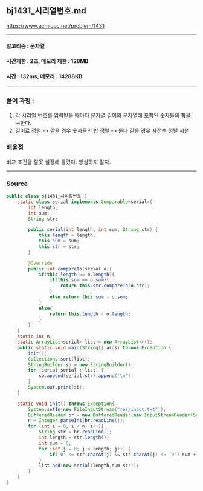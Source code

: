 ## bj1431_시리얼번호.md

https://www.acmicpc.net/problem/1431

---
#### 알고리즘 : 문자열
#### 시간제한 : 2초, 메모리 제한 : 128MB
#### 시간 : 132ms, 메모리 : 14288KB
---
### 풀이 과정 : 
1. 각 시리얼 번호를 입력받을 때마다 문자열 길이와 문자열에 포함된 숫자들의 합을 구한다.
2. 길이로 정렬 -> 같을 경우 숫자들의 합 정렬 -> 둘다 같을 경우 사전순 정렬 시행
### 배울점
비교 조건을 잘못 설정해 틀렸다. 방심하지 말자. 


----
### Source
```java
public class bj1431_시리얼번호 {
    static class serial implements Comparable<serial>{
        int length;
        int sum;
        String str;

        public serial(int length, int sum, String str) {
            this.length = length;
            this.sum = sum;
            this.str = str;
        }

        @Override
        public int compareTo(serial o){
            if(this.length == o.length){
                if(this.sum == o.sum){
                    return this.str.compareTo(o.str);
                }
                else return this.sum - o.sum;
            }
            else{
                return this.length - o.length;
            }
        }
    }
    static int n;
    static ArrayList<serial> list = new ArrayList<>();
    public static void main(String[] args) throws Exception {
        init();
        Collections.sort(list);
        StringBuilder sb = new StringBuilder();
        for (serial serial : list) {
            sb.append(serial.str).append('\n');
        }
        System.out.print(sb);
    }

    static void init() throws Exception{
        System.setIn(new FileInputStream("res/input.txt"));
        BufferedReader br = new BufferedReader(new InputStreamReader(System.in));
        n = Integer.parseInt(br.readLine());
        for (int i = 0; i < n; i++){
            String str = br.readLine();
            int length = str.length();
            int sum = 0;
            for (int j = 0; j < length; j++) {
                if('0' <= str.charAt(j) && str.charAt(j) <= '9') sum += (str.charAt(j)-'0');
            }
            list.add(new serial(length,sum,str));
        }
    }
}
```
